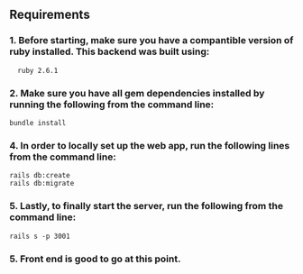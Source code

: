 ## Requirements

### 1. Before starting, make sure you have a compantible version of ruby installed. This backend was built using:

      ruby 2.6.1


### 2. Make sure you have all gem dependencies installed by running the following from the command line:

    bundle install

### 4. In order to locally set up the web app, run the following lines from the command line:

    rails db:create
    rails db:migrate

### 5. Lastly, to finally start the server, run the following from the command line:

    rails s -p 3001

### 5. Front end is good to go at this point.
